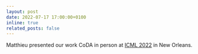 ```yaml
---
layout: post
date: 2022-07-17 17:00:00+0100
inline: true
related_posts: false
---
```


Matthieu presented our work CoDA in person at [ICML 2022](https://icml.cc/Conferences/2022) in New Orleans.